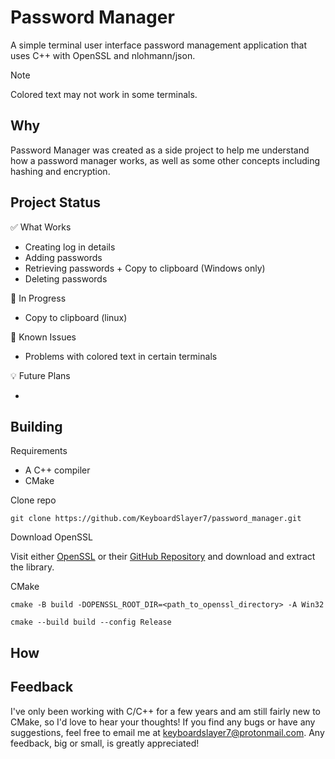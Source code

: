 # Password Manager

A simple terminal user interface password management application that uses C++ with OpenSSL and nlohmann/json.

> [!Note]
> Colored text may not work in some terminals.

## Why

Password Manager was created as a side project to help me understand how a password manager works, as well as some other concepts including hashing and encryption.

## Project Status

:white_check_mark: What Works

- Creating log in details
- Adding passwords
- Retrieving passwords + Copy to clipboard (Windows only)
- Deleting passwords

:construction: In Progress

- Copy to clipboard (linux)

:bug: Known Issues

- Problems with colored text in certain terminals

:bulb: Future Plans

- 

## Building

Requirements

- A C++ compiler
- CMake

Clone repo

```
git clone https://github.com/KeyboardSlayer7/password_manager.git
```

Download OpenSSL

Visit either [OpenSSL](https://openssl-library.org/source/) or their [GitHub Repository](https://github.com/openssl/openssl/releases/tag/openssl-3.4.1) and download and extract the library.

CMake

```
cmake -B build -DOPENSSL_ROOT_DIR=<path_to_openssl_directory> -A Win32
```

```
cmake --build build --config Release
```

## How 

## Feedback
I've only been working with C/C++ for a few years and am still fairly new to CMake, so I'd love to hear your thoughts! If you find any bugs or have any suggestions, feel free to email me at keyboardslayer7@protonmail.com. Any feedback, big or small, is greatly appreciated!
